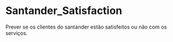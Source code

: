 # Santander_Satisfaction
 Prever se os clientes do santander estão satisfeitos ou não com os serviços.
